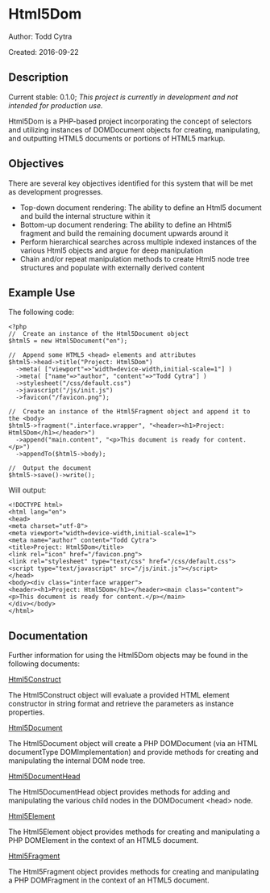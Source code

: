 # Html5Dom

Author: Todd Cytra

Created: 2016-09-22

## Description

Current stable: 0.1.0; *This project is currently in development and not intended for production use.*

Html5Dom is a PHP-based project incorporating the concept of selectors and utilizing instances of DOMDocument objects for creating, manipulating, and outputting HTML5 documents or portions of HTML5 markup.

## Objectives

There are several key objectives identified for this system that will be met as development progresses.

* Top-down document rendering: The ability to define an Html5 document and build the internal structure within it
* Bottom-up document rendering: The ability to define an Hhtml5 fragment and build the remaining document upwards around it
* Perform hierarchical searches across multiple indexed instances of the various Html5 objects and argue for deep manipulation
* Chain and/or repeat manipulation methods to create Html5 node tree structures and populate with externally derived content

## Example Use

The following code:

```
<?php
//  Create an instance of the Html5Document object
$html5 = new Html5Document("en");

//  Append some HTML5 <head> elements and attributes
$html5->head->title("Project: Html5Dom")
  ->meta( ["viewport"=>"width=device-width,initial-scale=1"] )
  ->meta( ["name"=>"author", "content"=>"Todd Cytra"] )
  ->stylesheet("/css/default.css")
  ->javascript("/js/init.js")
  ->favicon("/favicon.png");

//  Create an instance of the Html5Fragment object and append it to the <body>
$html5->fragment(".interface.wrapper", "<header><h1>Project: Html5Dom</h1></header>")
  ->append("main.content", "<p>This document is ready for content.</p>")
  ->appendTo($html5->body);

//  Output the document
$html5->save()->write();
```

Will output:

```
<!DOCTYPE html>
<html lang="en">
<head>
<meta charset="utf-8">
<meta viewport="width=device-width,initial-scale=1">
<meta name="author" content="Todd Cytra">
<title>Project: Html5Dom</title>
<link rel="icon" href="/favicon.png">
<link rel="stylesheet" type="text/css" href="/css/default.css">
<script type="text/javascript" src="/js/init.js"></script>
</head>
<body><div class="interface wrapper">
<header><h1>Project: Html5Dom</h1></header><main class="content"><p>This document is ready for content.</p></main>
</div></body>
</html>
```

## Documentation

Further information for using the Html5Dom objects may be found in the following documents:

[Html5Construct](Docs/Html5Construct.md)

The Html5Construct object will evaluate a provided HTML element constructor in string format and retrieve the parameters as instance properties.

[Html5Document](Docs/Html5Document.md)

The Html5Document object will create a PHP DOMDocument (via an HTML documentType DOMImplementation) and provide methods for creating and manipulating the internal DOM node tree.

[Html5DocumentHead](Docs/Html5DocumentHead.md)

The Html5DocumentHead object provides methods for adding and manipulating the various child nodes in the DOMDocument &lt;head&gt; node.

[Html5Element](Docs/Html5Element.md)

The Html5Element object provides methods for creating and manipulating a PHP DOMElement in the context of an HTML5 document.

[Html5Fragment](Docs/Html5Fragment.md)

The Html5Fragment object provides methods for creating and manipulating a PHP DOMFragment in the context of an HTML5 document.
